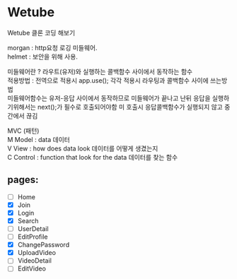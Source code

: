 # Wetube

Wetube 클론 코딩 해보기

morgan : http요청 로깅 미들웨어.  
helmet : 보안을 위해 사용.

미들웨어란 ? 라우트(유저)와 실행하는 콜백함수 사이에서 동작하는 함수  
적용방법 : 전역으로 적용시 app.use(); 각각 적용시 라우팅과 콜백함수 사이에 쓰는방법  
미들웨어함수는 유저-응답 사이에서 동작하므로 미들웨어가 끝나고 난뒤 응답을 실행하기위해서는 next();가 필수로 호출되어야함 미 호출시 응답콜백함수가 실행되지 않고 중간에서 끊김

MVC (패턴)  
M Model : data 데이터  
V View : how does data look 데이터를 어떻게 생겼는지  
C Control : function that look for the data 데이터를 찾는 함수

## pages:

- [ ] Home
- [x] Join
- [x] Login
- [x] Search
- [ ] UserDetail
- [ ] EditProfile
- [x] ChangePassword
- [x] UploadVideo
- [ ] VideoDetail
- [ ] EditVideo